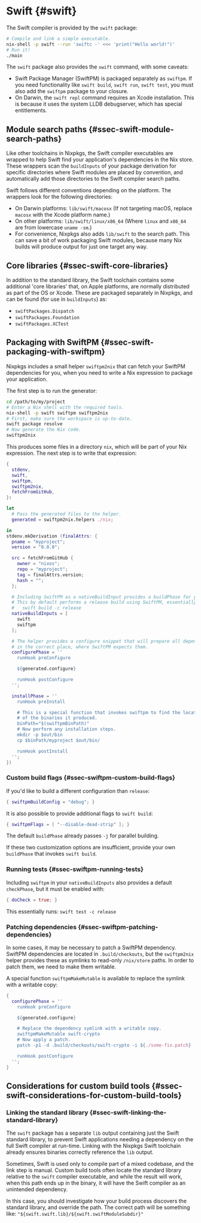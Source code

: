 # Swift {#swift}

The Swift compiler is provided by the `swift` package:

```sh
# Compile and link a simple executable.
nix-shell -p swift --run 'swiftc -' <<< 'print("Hello world!")'
# Run it!
./main
```

The `swift` package also provides the `swift` command, with some caveats:

- Swift Package Manager (SwiftPM) is packaged separately as `swiftpm`. If you
  need functionality like `swift build`, `swift run`, `swift test`, you must
  also add the `swiftpm` package to your closure.
- On Darwin, the `swift repl` command requires an Xcode installation. This is
  because it uses the system LLDB debugserver, which has special entitlements.

## Module search paths {#ssec-swift-module-search-paths}

Like other toolchains in Nixpkgs, the Swift compiler executables are wrapped
to help Swift find your application's dependencies in the Nix store. These
wrappers scan the `buildInputs` of your package derivation for specific
directories where Swift modules are placed by convention, and automatically
add those directories to the Swift compiler search paths.

Swift follows different conventions depending on the platform. The wrappers
look for the following directories:

- On Darwin platforms: `lib/swift/macosx`
  (If not targeting macOS, replace `macosx` with the Xcode platform name.)
- On other platforms: `lib/swift/linux/x86_64`
  (Where `linux` and `x86_64` are from lowercase `uname -sm`.)
- For convenience, Nixpkgs also adds `lib/swift` to the search path.
  This can save a bit of work packaging Swift modules, because many Nix builds
  will produce output for just one target any way.

## Core libraries {#ssec-swift-core-libraries}

In addition to the standard library, the Swift toolchain contains some
additional 'core libraries' that, on Apple platforms, are normally distributed
as part of the OS or Xcode. These are packaged separately in Nixpkgs, and can
be found (for use in `buildInputs`) as:

- `swiftPackages.Dispatch`
- `swiftPackages.Foundation`
- `swiftPackages.XCTest`

## Packaging with SwiftPM {#ssec-swift-packaging-with-swiftpm}

Nixpkgs includes a small helper `swiftpm2nix` that can fetch your SwiftPM
dependencies for you, when you need to write a Nix expression to package your
application.

The first step is to run the generator:

```sh
cd /path/to/my/project
# Enter a Nix shell with the required tools.
nix-shell -p swift swiftpm swiftpm2nix
# First, make sure the workspace is up-to-date.
swift package resolve
# Now generate the Nix code.
swiftpm2nix
```

This produces some files in a directory `nix`, which will be part of your Nix
expression. The next step is to write that expression:

```nix
{
  stdenv,
  swift,
  swiftpm,
  swiftpm2nix,
  fetchFromGitHub,
}:

let
  # Pass the generated files to the helper.
  generated = swiftpm2nix.helpers ./nix;

in
stdenv.mkDerivation (finalAttrs: {
  pname = "myproject";
  version = "0.0.0";

  src = fetchFromGitHub {
    owner = "nixos";
    repo = "myproject";
    tag = finalAttrs.version;
    hash = "";
  };

  # Including SwiftPM as a nativeBuildInput provides a buildPhase for you.
  # This by default performs a release build using SwiftPM, essentially:
  #   swift build -c release
  nativeBuildInputs = [
    swift
    swiftpm
  ];

  # The helper provides a configure snippet that will prepare all dependencies
  # in the correct place, where SwiftPM expects them.
  configurePhase = ''
    runHook preConfigure

    ${generated.configure}

    runHook postConfigure
  '';

  installPhase = ''
    runHook preInstall

    # This is a special function that invokes swiftpm to find the location
    # of the binaries it produced.
    binPath="$(swiftpmBinPath)"
    # Now perform any installation steps.
    mkdir -p $out/bin
    cp $binPath/myproject $out/bin/

    runHook postInstall
  '';
})
```

### Custom build flags {#ssec-swiftpm-custom-build-flags}

If you'd like to build a different configuration than `release`:

```nix
{ swiftpmBuildConfig = "debug"; }
```

It is also possible to provide additional flags to `swift build`:

```nix
{ swiftpmFlags = [ "--disable-dead-strip" ]; }
```

The default `buildPhase` already passes `-j` for parallel building.

If these two customization options are insufficient, provide your own
`buildPhase` that invokes `swift build`.

### Running tests {#ssec-swiftpm-running-tests}

Including `swiftpm` in your `nativeBuildInputs` also provides a default
`checkPhase`, but it must be enabled with:

```nix
{ doCheck = true; }
```

This essentially runs: `swift test -c release`

### Patching dependencies {#ssec-swiftpm-patching-dependencies}

In some cases, it may be necessary to patch a SwiftPM dependency. SwiftPM
dependencies are located in `.build/checkouts`, but the `swiftpm2nix` helper
provides these as symlinks to read-only `/nix/store` paths. In order to patch
them, we need to make them writable.

A special function `swiftpmMakeMutable` is available to replace the symlink
with a writable copy:

```nix
{
  configurePhase = ''
    runHook preConfigure

    ${generated.configure}

    # Replace the dependency symlink with a writable copy.
    swiftpmMakeMutable swift-crypto
    # Now apply a patch.
    patch -p1 -d .build/checkouts/swift-crypto -i ${./some-fix.patch}

    runHook postConfigure
  '';
}
```

## Considerations for custom build tools {#ssec-swift-considerations-for-custom-build-tools}

### Linking the standard library {#ssec-swift-linking-the-standard-library}

The `swift` package has a separate `lib` output containing just the Swift
standard library, to prevent Swift applications needing a dependency on the
full Swift compiler at run-time. Linking with the Nixpkgs Swift toolchain
already ensures binaries correctly reference the `lib` output.

Sometimes, Swift is used only to compile part of a mixed codebase, and the
link step is manual. Custom build tools often locate the standard library
relative to the `swift` compiler executable, and while the result will work,
when this path ends up in the binary, it will have the Swift compiler as an
unintended dependency.

In this case, you should investigate how your build process discovers the
standard library, and override the path. The correct path will be something
like: `"${swift.swift.lib}/${swift.swiftModuleSubdir}"`
